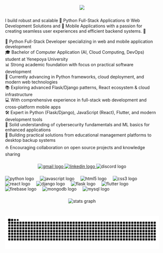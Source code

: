 <div align="center">
  <img height="200" src="https://i.ibb.co/Jw0csh9c/header-1.png"  />
</div>

###

<p align="left">I build robust and scalable 🐍 Python Full-Stack Applications 🌐 Web Development Solutions and 📱 Mobile Applications with a passion for creating seamless user experiences and efficient backend systems. 🚀<br><br>🐍 Python Full-Stack Developer specializing in web and mobile application development<br>🎓 Bachelor of Computer Application (AI, Cloud Computing, DevOps) student at Yenepoya University<br>📊 Strong academic foundation with focus on practical software development<br>🌱 Currently advancing in Python frameworks, cloud deployment, and modern web technologies<br>📚 Exploring advanced Flask/Django patterns, React ecosystem & cloud infrastructure<br>💻 With comprehensive experience in full-stack web development and cross-platform mobile apps<br>🛠️ Expert in Python (Flask/Django), JavaScript (React), Flutter, and modern development tools<br>🔐 Solid understanding of cybersecurity fundamentals and ML basics for enhanced applications<br>🌟 Building practical solutions from educational management platforms to desktop backup systems<br>⛵ Encouraging collaboration on open source projects and knowledge sharing</p>

###

<div align="center">
  <a href="mailto:hamoodayoob33@gmail.com" target="_blank">
    <img src="https://img.shields.io/static/v1?message=Gmail&logo=gmail&label=&color=D14836&logoColor=white&labelColor=&style=for-the-badge" height="35" alt="gmail logo"  />
  </a>
  <a href="www.linkedin.com/in/hamood-ayoob-khan-b19917368" target="_blank">
    <img src="https://img.shields.io/static/v1?message=LinkedIn&logo=linkedin&label=&color=0077B5&logoColor=white&labelColor=&style=for-the-badge" height="35" alt="linkedin logo"  />
  </a>
  <img src="https://img.shields.io/static/v1?message=Discord&logo=discord&label=&color=7289DA&logoColor=white&labelColor=&style=for-the-badge" height="35" alt="discord logo"  />
</div>

###

<div align="left">
  <img src="https://cdn.jsdelivr.net/gh/devicons/devicon/icons/python/python-original.svg" height="36" alt="python logo"  />
  <img width="12" />
  <img src="https://cdn.jsdelivr.net/gh/devicons/devicon/icons/javascript/javascript-original.svg" height="36" alt="javascript logo"  />
  <img width="12" />
  <img src="https://cdn.jsdelivr.net/gh/devicons/devicon/icons/html5/html5-original.svg" height="36" alt="html5 logo"  />
  <img width="12" />
  <img src="https://cdn.jsdelivr.net/gh/devicons/devicon/icons/css3/css3-original.svg" height="36" alt="css3 logo"  />
  <img width="12" />
  <img src="https://cdn.jsdelivr.net/gh/devicons/devicon/icons/react/react-original.svg" height="36" alt="react logo"  />
  <img width="12" />
  <img src="https://cdn.jsdelivr.net/gh/devicons/devicon/icons/django/django-plain.svg" height="36" alt="django logo"  />
  <img width="12" />
  <img src="https://cdn.jsdelivr.net/gh/devicons/devicon/icons/flask/flask-original.svg" height="36" alt="flask logo"  />
  <img width="12" />
  <img src="https://cdn.jsdelivr.net/gh/devicons/devicon/icons/flutter/flutter-original.svg" height="36" alt="flutter logo"  />
  <img width="12" />
  <img src="https://cdn.jsdelivr.net/gh/devicons/devicon/icons/firebase/firebase-plain.svg" height="36" alt="firebase logo"  />
  <img width="12" />
  <img src="https://cdn.jsdelivr.net/gh/devicons/devicon/icons/mongodb/mongodb-original.svg" height="36" alt="mongodb logo"  />
  <img width="12" />
  <img src="https://cdn.jsdelivr.net/gh/devicons/devicon/icons/mysql/mysql-original.svg" height="36" alt="mysql logo"  />
</div>

###

<div align="center">
  <img src="https://github-readme-stats.vercel.app/api?username=HamoodAyoob&hide_title=false&hide_rank=false&show_icons=true&include_all_commits=true&count_private=true&disable_animations=false&theme=dracula&locale=en&hide_border=false" height="150" alt="stats graph"  />
</div>

###

<br clear="both">

<img src="https://raw.githubusercontent.com/HamoodAyoob/HamoodAyoob/output/snake.svg" alt="Snake animation" />

###
